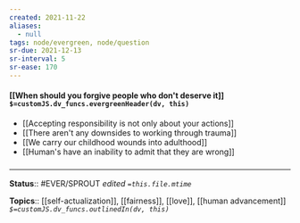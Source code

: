 ```yaml
---
created: 2021-11-22 
aliases:
  - null
tags: node/evergreen, node/question 
sr-due: 2021-12-13
sr-interval: 5
sr-ease: 170
---
```


#### [[When should you forgive people who don't deserve it]] `$=customJS.dv_funcs.evergreenHeader(dv, this)`

- [[Accepting responsibility is not only about your actions]]
- [[There aren't any downsides to working through trauma]]
- [[We carry our childhood wounds into adulthood]]
- [[Human's have an inability to admit that they are wrong]]

### <hr class="footnote"/>

**Status**:: #EVER/SPROUT 
*edited `=this.file.mtime`*

**Topics**:: [[self-actualization]], [[fairness]], [[love]], [[human advancement]]
*`$=customJS.dv_funcs.outlinedIn(dv, this)`*


